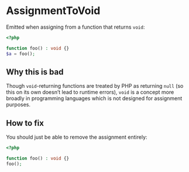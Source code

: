 # AssignmentToVoid

Emitted when assigning from a function that returns `void`:

```php
<?php

function foo() : void {}
$a = foo();
```

## Why this is bad

Though `void`-returning functions are treated by PHP as returning `null` (so this on its own doesn’t lead to runtime errors), `void` is a concept more broadly in programming languages which is not designed for assignment purposes.

## How to fix

You should just be able to remove the assignment entirely:

```php
<?php

function foo() : void {}
foo();
```
